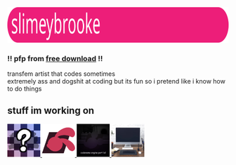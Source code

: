 <img src="coolthing.svg" width="854.4" height="80.75"/>

### !! pfp from [free download](https://gamejolt.com/games/fridaynightfunkin/705302) !!
transfem artist that codes sometimes<br>
extremely ass and dogshit at coding but its fun so i pretend like i know how to do things

## stuff im working on
<div align="left">
	<a href="https://github.com/FNF-CNE-Devs/CodenameEngine">
		<img src="codename.png" width="75"/>
	</a>
	<a href="https://gamebanana.com/mods/483496">
		<img src="desolation.png" width="75"/>
	</a>
	<a href="https://github.com/slimeybrooke/infidelity-port">
		<img src="infidelityport.png" width="75"/>
	</a>
	<a href="https://github.com/slimeybrooke/cne-desktop">
		<img src="cnedesktop.png" width="75"/>
	</a>
</div>
